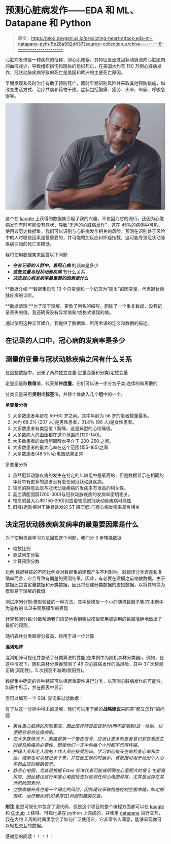 # 预测心脏病发作——EDA 和 ML、Datapane 和 Python

> 原文：<https://blog.devgenius.io/predicting-heart-attack-eda-ml-datapane-pyth-5b28a992d437?source=collection_archive---------8----------------------->

心脏病发作是一种疾病的俗称，即心肌梗塞，其特征是通过冠状动脉流向心脏肌肉的血液减少，导致组织损伤和随后的组织死亡。在美国大约有 150 万例心脏病发作，冠状动脉疾病导致的死亡是美国和欧洲的主要死亡原因。

早期发现和及时治疗有助于预防死亡，同时早期识别风险并采取其他预防措施，如改变生活方式、治疗共病和药物干预。症状包括胸痛、疲劳、头晕、晕厥、呼吸急促等。

![](img/5209f54fab5290c1e79f9582abcef85a.png)

这个在 [kaggle](https://www.kaggle.com/datasets/rashikrahmanpritom/heart-attack-analysis-prediction-dataset) 上获得的数据集引起了我的兴趣，不仅因为它的流行，还因为心脏病发作有时可能没有症状，导致“无声的心脏病发作”，这在 45%的[病例中可见](https://www.health.harvard.edu/heart-health/the-danger-of-silent-heart-attacks)。使用该历史数据集，我们可以识别与心脏病发作相关的风险，预测在识别处于风险中的人时哪些因素是最重要的，并可能增加反应和怀疑指数，这可能导致冠状动脉疾病引起的死亡率降低。

我将使用数据集来回答以下问题

*   ***在有记录的人群中，患冠心病*** 的频率是多少
*   ***这些变量与冠状动脉疾病*** 有什么关系
*   ***决定冠心病发病率最重要的因素是什么***

**数据介绍:**数据集包含 13 个自变量和一个记录为“输出”的因变量，代表冠状动脉疾病的诊断。

**数据清理:**为了便于理解，更改了列名的缩写。删除了一个重复数据，没有记录丢失的值。我还确保没有异常值和/或格式错误的值。

通过使用这种交互媒介，我提供了数据集、所用术语的定义和数据的描述。

## **在记录的人口中，冠心病的发病率是多少**

## **测量的变量与冠状动脉疾病之间有什么关系**

在这些数据中，记录了两种独立变量:定量变量和分类/定性变量

定量变量取**数值**值，代表某种**度量**。它们可以进一步分为子类:连续的和离散的

分类变量采用**类别**或**标签**值，并将个体放入几个**组**中的一个。

**单变量分析**

1.  大多数患者年龄在 50-60 岁之间。其中年龄为 56 岁的患者数量最多。
2.  大约 68.2% (207 人)是男性患者，31.8% (96 人)是女性患者。
3.  大多数患者有类型值 1 胸痛，这是典型的心绞痛值。
4.  大多数病人的血压都在这个范围内(120-140)。
5.  大多数患者的血清胆固醇水平介于 200-250 之间。
6.  大多数患者的最大心率在这个范围(155-165)之间
7.  大多数患者(48.5%)心电图结果正常

多变量分析

1.  虽然冠状动脉疾病的发生在特定的年龄组中是最高的，但是数据显示在相同的年龄中有更多的患者没有患任何冠状动脉疾病。
2.  较高的静息血压与冠状动脉疾病的发病率有很高的相关性。
3.  高血清胆固醇(200-300)与冠状动脉疾病的发病率密切相关。
4.  较高的最大心率(150-200)对应着较高的冠状动脉疾病可能性
5.  旧峰(运动相对于静息诱发的 ST 段压低)与冠心病发病率呈负相关

## **决定冠状动脉疾病发病率的最重要因素是什么**

为了使用机器学习方法回答这个问题，我们分 3 步转换数据

*   缩放比例
*   测试列车分裂
*   计算预测分数

比例:数据特征的不同比例会对数据集的建模产生不利影响。就错误分类误差和准确率而言，它会导致有偏差的预测结果。因此，有必要在建模之前缩放数据。由于数据还包含定量数据和分类数据，因此将创建分类数据的虚拟数据，以将其转换为模型易于理解的数值

测试序列分割:模型验证的一种方法，其中给模型一个小的随机数据子集(在本例中为总数的 0.3)来观察模型的表现

计算预测分数:分数帮助我们清楚地看到哪些模型使用被调用的数据准确地做出了最好的预测。

随机森林分类器得分最高，将用于进一步计算

**混淆矩阵**

混淆矩阵可视化并总结了分类算法的性能(在本例中为随机森林分类器)。例如，在这种情况下，随机森林分类器预测了 46 次心脏病发作的高风险，其中 37 次预测正确(真阳性)，5 次预测不准确(假阳性)。

数据集中确定的各种特征可以根据重要性进行分类，以预测心脏病发作的可能性，如表中所示，并在图表中显示

您可以编写一个 SQL 查询来过滤数据！

有了从这一分析中得出的见解，我们可以用下面的**战略建议**来回答“那又怎样”的问题

*   *男性患心脏病的风险更高，因此医疗筛查应该针对(而不是限制)这一性别，以便更容易地选择病例。*
*   *在大多数情况下，胸痛是第一个警告信号，应该让更多的患者意识到在看医生时提及胸痛的必要性，即使他们一天中的每个小时都不觉得疼痛。*
*   *护理人员和老人院的工作人员应接受培训，学习如何每天在家检查心率和血压。结果也可以被记录下来，并在医生预约时展示。该数据可用于给出个人心率和血压的精确表示。*
*   *静息心电图，尤其是根据 Estes 标准代表可能或明确左心室肥大的值 2 也是高风险，因此建议进行年度心电图检查以检测任何心电图异常，尤其是当存在其他风险因素时。*
*   *空腹血糖升高也是一个确定的风险，因此建议采取措施控制空腹血糖，如定期锻炼、治疗糖尿病(如果存在)和限制糖类饮食。*

**附注**:虽然可视化中包含了源代码，但是这个项目的整个编程方面都可以在 [kaggle](https://www.kaggle.com/code/sanmioduntan/predicting-heart-attack-occurrence) 和 [Github](https://github.com/Shespeaks-data/Predicting-Heart-attack--EDA-ML) 上获得。可视化是在 python 上完成的，并使用 [datapane](https://datapane.com) 进行交互，我在大约 2 周的时间里学会了如何广泛使用它，它非常令人满意，能够呈现你可以轻松交互的数据。

感谢您的阅读！！！！！